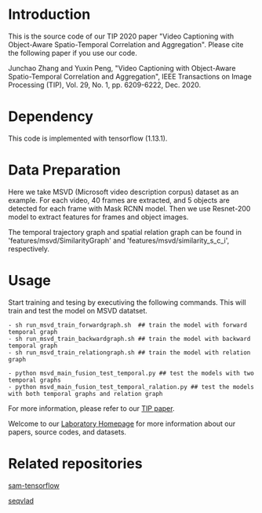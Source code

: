 # Introduction
This is the source code of our TIP 2020 paper "Video Captioning with Object-Aware Spatio-Temporal Correlation and Aggregation". Please cite the following paper if you use our code.

Junchao Zhang and Yuxin Peng, "Video Captioning with Object-Aware Spatio-Temporal Correlation and Aggregation", IEEE Transactions on Image Processing (TIP), Vol. 29, No. 1, pp. 6209-6222, Dec. 2020.

# Dependency
This code is implemented with tensorflow (1.13.1).

# Data Preparation
Here we take MSVD (Microsoft video description corpus) dataset as an example. For each video, 40 frames are extracted, and 5 objects are detected for each frame with Mask RCNN model. Then we use Resnet-200 model to extract features for frames and object images.

The temporal trajectory graph and spatial relation graph can be found in 'features/msvd/SimilarityGraph' and 'features/msvd/similarity_s_c_i', respectively.

# Usage
Start training and tesing by executiving the following commands. This will train and test the model on MSVD datatset. 

    - sh run_msvd_train_forwardgraph.sh  ## train the model with forward temporal graph
    - sh run_msvd_train_backwardgraph.sh ## train the model with backward temporal graph
    - sh run_msvd_train_relationgraph.sh ## train the model with relation graph
    
    - python msvd_main_fusion_test_temporal.py ## test the models with two temporal graphs
    - python msvd_main_fusion_test_temporal_ralation.py ## test the models with both temporal graphs and relation graph
    
For more information, please refer to our [TIP paper](https://ieeexplore.ieee.org/document/9079611).

Welcome to our [Laboratory Homepage](http://www.wict.pku.edu.cn/mipl/home/) for more information about our papers, source codes, and datasets.

# Related repositories

[sam-tensorflow](https://github.com/HuiyunWang/sam-tensorflow)

[seqvlad](https://github.com/youjiangxu/seqvlad-pytorch)
